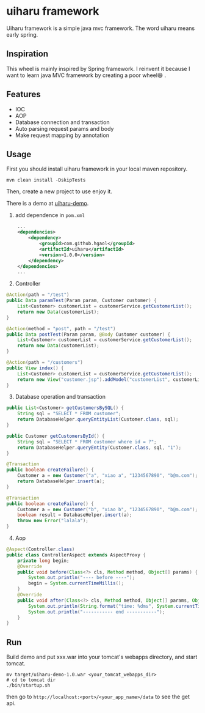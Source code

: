 # uiharu framework

Uiharu framework is a simple java mvc framework. The word uiharu means early spring.



## Inspiration

This wheel is mainly inspired by Spring framework. I reinvent it because I want to learn java MVC framework by creating a poor wheel:smile: .



## Features

* IOC
* AOP
* Database connection and transaction
* Auto parsing request params and body
* Make request mapping by annotation



## Usage

First you should install uiharu framework in your local maven repository.

```shell
mvn clean install -DskipTests
```

Then, create a new project to use enjoy it.

There is a demo at [uiharu-demo](https://github.com/hgaol/uiharu-demo).

1. add dependence in `pom.xml`

```xml
	...
	<dependencies>
        <dependency>
            <groupId>com.github.hgaol</groupId>
            <artifactId>uiharu</artifactId>
            <version>1.0.0</version>
        </dependency>
    </dependencies>
	...
```

2. Controller

```java
@Action(path = "/test")
public Data paramTest(Param param, Customer customer) {
    List<Customer> customerList = customerService.getCustomerList();
    return new Data(customerList);
}

@Action(method = "post", path = "/test")
public Data postTest(Param param, @Body Customer customer) {
    List<Customer> customerList = customerService.getCustomerList();
    return new Data(customerList);
}

@Action(path = "/customers")
public View index() {
    List<Customer> customerList = customerService.getCustomerList();
    return new View("customer.jsp").addModel("customerList", customerList);
}
```

3. Database operation and transaction

```java
public List<Customer> getCustomersBySQL() {
    String sql = "SELECT * FROM customer";
    return DatabaseHelper.queryEntityList(Customer.class, sql);
}

public Customer getCustomersById() {
    String sql = "SELECT * FROM customer where id = ?";
    return DatabaseHelper.queryEntity(Customer.class, sql, "1");
}

@Transaction
public boolean createFailure() {
    Customer a = new Customer("a", "xiao a", "1234567890", "b@m.com");
    return DatabaseHelper.insert(a);
}

@Transaction
public boolean createFailure() {
    Customer a = new Customer("b", "xiao b", "1234567890", "b@m.com");
    boolean result = DatabaseHelper.insert(a);
    throw new Error("lalala");
}
```

4. Aop

```java
@Aspect(Controller.class)
public class ControllerAspect extends AspectProxy {
    private long begin;
    @Override
    public void before(Class<?> cls, Method method, Object[] params) {
        System.out.println("---- before ----");
        begin = System.currentTimeMillis();
    }
    @Override
    public void after(Class<?> cls, Method method, Object[] params, Object result) {
        System.out.println(String.format("time: %dms", System.currentTimeMillis() - begin));
        System.out.println("----------- end -----------");
    }
}
```



## Run

Build demo and put xxx.war into your tomcat's webapps directory, and start tomcat.

```shell
mv target/uiharu-demo-1.0.war <your_tomcat_webapps_dir>
# cd to tomcat dir
./bin/startup.sh
```

then go to `http://localhost:<port>/<your_app_name>/data` to see the get api.



